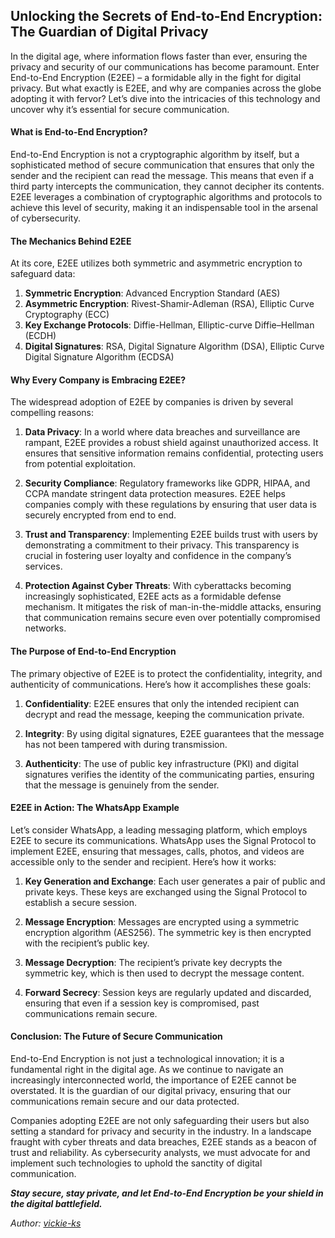 ## Unlocking the Secrets of End-to-End Encryption: The Guardian of Digital Privacy

In the digital age, where information flows faster than ever, ensuring the privacy and security of our communications has become paramount. Enter End-to-End Encryption (E2EE) – a formidable ally in the fight for digital privacy. But what exactly is E2EE, and why are companies across the globe adopting it with fervor? Let’s dive into the intricacies of this technology and uncover why it’s essential for secure communication.

#### What is End-to-End Encryption?

End-to-End Encryption is not a cryptographic algorithm by itself, but a sophisticated method of secure communication that ensures that only the sender and the recipient can read the message. This means that even if a third party intercepts the communication, they cannot decipher its contents. E2EE leverages a combination of cryptographic algorithms and protocols to achieve this level of security, making it an indispensable tool in the arsenal of cybersecurity.

#### The Mechanics Behind E2EE

At its core, E2EE utilizes both symmetric and asymmetric encryption to safeguard data:

1. **Symmetric Encryption**: Advanced Encryption Standard (AES)
2. **Asymmetric Encryption**: Rivest-Shamir-Adleman (RSA), Elliptic Curve Cryptography (ECC)
3. **Key Exchange Protocols**: Diffie-Hellman, Elliptic-curve Diffie–Hellman (ECDH)
4. **Digital Signatures**: RSA, Digital Signature Algorithm (DSA), Elliptic Curve Digital Signature Algorithm (ECDSA)

#### Why Every Company is Embracing E2EE?

The widespread adoption of E2EE by companies is driven by several compelling reasons:

1. **Data Privacy**: In a world where data breaches and surveillance are rampant, E2EE provides a robust shield against unauthorized access. It ensures that sensitive information remains confidential, protecting users from potential exploitation.

2. **Security Compliance**: Regulatory frameworks like GDPR, HIPAA, and CCPA mandate stringent data protection measures. E2EE helps companies comply with these regulations by ensuring that user data is securely encrypted from end to end.

3. **Trust and Transparency**: Implementing E2EE builds trust with users by demonstrating a commitment to their privacy. This transparency is crucial in fostering user loyalty and confidence in the company’s services.

4. **Protection Against Cyber Threats**: With cyberattacks becoming increasingly sophisticated, E2EE acts as a formidable defense mechanism. It mitigates the risk of man-in-the-middle attacks, ensuring that communication remains secure even over potentially compromised networks.

#### The Purpose of End-to-End Encryption

The primary objective of E2EE is to protect the confidentiality, integrity, and authenticity of communications. Here’s how it accomplishes these goals:

1. **Confidentiality**: E2EE ensures that only the intended recipient can decrypt and read the message, keeping the communication private.

2. **Integrity**: By using digital signatures, E2EE guarantees that the message has not been tampered with during transmission.

3. **Authenticity**: The use of public key infrastructure (PKI) and digital signatures verifies the identity of the communicating parties, ensuring that the message is genuinely from the sender.

#### E2EE in Action: The WhatsApp Example

Let’s consider WhatsApp, a leading messaging platform, which employs E2EE to secure its communications. WhatsApp uses the Signal Protocol to implement E2EE, ensuring that messages, calls, photos, and videos are accessible only to the sender and recipient. Here’s how it works:

1. **Key Generation and Exchange**: Each user generates a pair of public and private keys. These keys are exchanged using the Signal Protocol to establish a secure session.

2. **Message Encryption**: Messages are encrypted using a symmetric encryption algorithm (AES256). The symmetric key is then encrypted with the recipient’s public key.

3. **Message Decryption**: The recipient’s private key decrypts the symmetric key, which is then used to decrypt the message content.

4. **Forward Secrecy**: Session keys are regularly updated and discarded, ensuring that even if a session key is compromised, past communications remain secure.

#### Conclusion: The Future of Secure Communication

End-to-End Encryption is not just a technological innovation; it is a fundamental right in the digital age. As we continue to navigate an increasingly interconnected world, the importance of E2EE cannot be overstated. It is the guardian of our digital privacy, ensuring that our communications remain secure and our data protected.

Companies adopting E2EE are not only safeguarding their users but also setting a standard for privacy and security in the industry. In a landscape fraught with cyber threats and data breaches, E2EE stands as a beacon of trust and reliability. As cybersecurity analysts, we must advocate for and implement such technologies to uphold the sanctity of digital communication.

_**Stay secure, stay private, and let End-to-End Encryption be your shield in the digital battlefield.**_

*Author: <a href="https://github.com/vickie-ks" target="_blank">vickie-ks</a>*